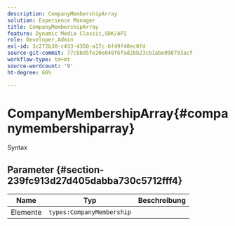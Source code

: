 ```yaml
---
description: CompanyMembershipArray
solution: Experience Manager
title: CompanyMembershipArray
feature: Dynamic Media Classic,SDK/API
role: Developer,Admin
exl-id: 3c272b30-c433-4350-a17c-6f49f48ec0fd
source-git-commit: 77c88d5fe20e048f6fad2bb23cb1abe090793acf
workflow-type: tm+mt
source-wordcount: '9'
ht-degree: 66%

---
```


# CompanyMembershipArray{#companymembershiparray}

Syntax

## Parameter {#section-239fc913d27d405dabba730c5712fff4}

| Name | Typ | Beschreibung |
|---|---|---|
| Elemente | `types:CompanyMembership` |  |
